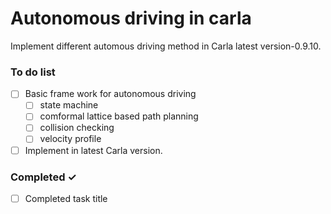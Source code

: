 # Autonomous driving in carla 
Implement different automous driving method in Carla latest version-0.9.10.

### To do list
- [ ] Basic frame work for autonomous driving  
  - [ ] state machine
  - [ ] comformal lattice based path planning
  - [ ] collision checking
  - [ ] velocity profile
- [ ] Implement in latest Carla version.  

### Completed  ✓
- [ ] Completed task title  